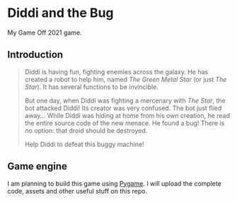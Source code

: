# Diddi and the Bug

My Game Off 2021 game.

## Introduction

> Diddi is having fun, fighting enemies across the galaxy. He has created
> a robot to help him, named _The Green Metal Star_ (or just _The Star_). It has several functions to
> be invincible.
>
> But one day, when Diddi was fighting a mercenary with _The Star_, the bot attacked Diddi! Its
> creator was very confused. The bot just flied away...
> While Diddi was hiding at home from his own creation, he read the entire source code of the
> new menace. He found a bug! There is no option: that droid should be destroyed.
>
> Help Diddi to defeat this buggy machine!

## Game engine

I am planning to build this game using [Pygame](https://www.pygame.org/). I will upload the complete code,
assets and other useful stuff on this repo.
